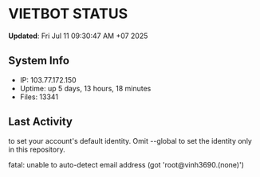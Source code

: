 # VIETBOT STATUS
**Updated**: Fri Jul 11 09:30:47 AM +07 2025

## System Info
- IP: 103.77.172.150
- Uptime: up 5 days, 13 hours, 18 minutes
- Files: 13341

## Last Activity

to set your account's default identity.
Omit --global to set the identity only in this repository.

fatal: unable to auto-detect email address (got 'root@vinh3690.(none)')
